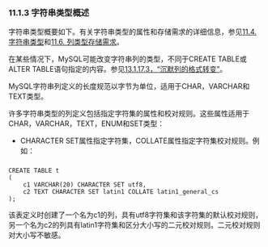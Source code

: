 ### 11.1.3 字符串类型概述

字符串类型概要如下。有关字符串类型的属性和存储需求的详细信息，参见[11.4. 字符串类型](./11.4.0_String_Types.md)和[11.6. 列类型存储需求](./11.6.0_Data_Type_Storage_Requirements.md)。

在某些情况下，MySQL可能改变字符串列的类型，不同于CREATE TABLE或ALTER TABLE语句指定的内容。参见[13.1.17.3，“沉默列的格式转变”](../Chapter_13/13.1.17.3_xxx)。

MySQL字符串列定义的长度规范以字节为单位，适用于CHAR，VARCHAR和TEXT类型。

许多字符串类型的列定义包括指定字符集的属性和校对规则。这些属性适用于CHAR，VARCHAR，TEXT，ENUM和SET类型：

* CHARACTER SET属性指定字符集，COLLATE属性指定字符集校对规则。例如：

###
    CREATE TABLE t
    (
        c1 VARCHAR(20) CHARACTER SET utf8,
        c2 TEXT CHARACTER SET latin1 COLLATE latin1_general_cs
    );

该表定义时创建了一个名为c1的列，具有utf8字符集和该字符集的默认校对规则，另一个名为c2的列具有latin1字符集和区分大小写的二元校对规则。二元校对规则对大小写不敏感。